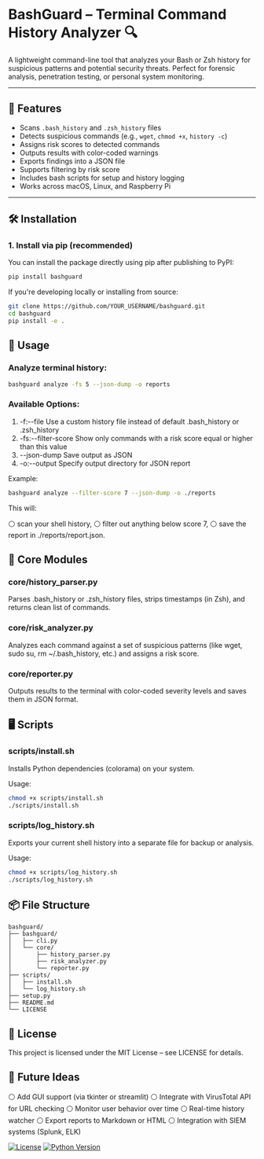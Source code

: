 # BashGuard – Terminal Command History Analyzer 🔍

A lightweight command-line tool that analyzes your Bash or Zsh history for suspicious patterns and potential security threats. Perfect for forensic analysis, penetration testing, or personal system monitoring.

---

## 🧰 Features

- Scans `.bash_history` and `.zsh_history` files
- Detects suspicious commands (e.g., `wget`, `chmod +x`, `history -c`)
- Assigns risk scores to detected commands
- Outputs results with color-coded warnings
- Exports findings into a JSON file
- Supports filtering by risk score
- Includes bash scripts for setup and history logging
- Works across macOS, Linux, and Raspberry Pi

---

## 🛠️ Installation

### 1. Install via pip (recommended)

You can install the package directly using pip after publishing to PyPI:

```bash
pip install bashguard
```

If you're developing locally or installing from source:

```bash
git clone https://github.com/YOUR_USERNAME/bashguard.git
cd bashguard
pip install -e .
```

## 🚀 Usage

### Analyze terminal history:
```bash
bashguard analyze -fs 5 --json-dump -o reports
```

### Available Options:

1) -f:--file            Use a custom history file instead of default .bash_history or .zsh_history
2) -fs:--filter-score   Show only commands with a risk score equal or higher than this value
3) --json-dump          Save output as JSON
4) -o:--output          Specify output directory for JSON report

Example: 
```bash
bashguard analyze --filter-score 7 --json-dump -o ./reports
```
This will:

⚪️ scan your shell history,
⚪️ filter out anything below score 7,
⚪️ save the report in ./reports/report.json.

## 📁 Core Modules

### core/history_parser.py

Parses .bash_history or .zsh_history files, strips timestamps (in Zsh), and returns clean list of commands.

### core/risk_analyzer.py

Analyzes each command against a set of suspicious patterns (like wget, sudo su, rm ~/.bash_history, etc.) and assigns a risk score.

### core/reporter.py

Outputs results to the terminal with color-coded severity levels and saves them in JSON format.

## 🖥️ Scripts

### scripts/install.sh

Installs Python dependencies (colorama) on your system.

Usage:
```bash
chmod +x scripts/install.sh
./scripts/install.sh
```

### scripts/log_history.sh

Exports your current shell history into a separate file for backup or analysis.

Usage:
```bash
chmod +x scripts/log_history.sh
./scripts/log_history.sh
```

## 📦 File Structure

```
bashguard/
├── bashguard/
│   ├── cli.py
│   └── core/
│       ├── history_parser.py
│       ├── risk_analyzer.py
│       └── reporter.py
├── scripts/
│   ├── install.sh
│   └── log_history.sh
├── setup.py
├── README.md
└── LICENSE
```

## 📝 License

This project is licensed under the MIT License – see LICENSE for details.

## 🧪 Future Ideas

⚪️ Add GUI support (via tkinter or streamlit)
⚪️ Integrate with VirusTotal API for URL checking
⚪️ Monitor user behavior over time
⚪️ Real-time history watcher
⚪️ Export reports to Markdown or HTML
⚪️ Integration with SIEM systems (Splunk, ELK)


[![License](https://img.shields.io/github/license/anonymmized/BashGuard)](https://github.com/anonymmized/Bashuard)
[![Python Version](https://img.shields.io/pypi/pyversions/BashGuard)](https://pypi.org/project/BashGuard/)